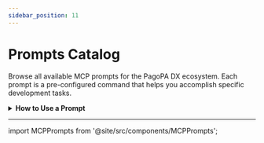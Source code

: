 ```yaml
---
sidebar_position: 11
---
```


# Prompts Catalog

Browse all available MCP prompts for the PagoPA DX ecosystem. Each prompt is a
pre-configured command that helps you accomplish specific development tasks.

<details>
<summary><b>How to Use a Prompt</b></summary>

Click on any **prompt ID** below to copy it. Then, use it in your AI assistant
following this pattern:

```text
/mcp.<your-server-name>.<prompt-id>
```

### Example

If your MCP server is configured as `pagopa-dx` and you want to use the
`generate-terraform-configuration` prompt:

```text
/mcp.pagopa-dx.generate-terraform-configuration
```

The AI assistant will execute the prompt with the appropriate context from your
workspace.

</details>

---

import MCPPrompts from '@site/src/components/MCPPrompts';

<MCPPrompts />
